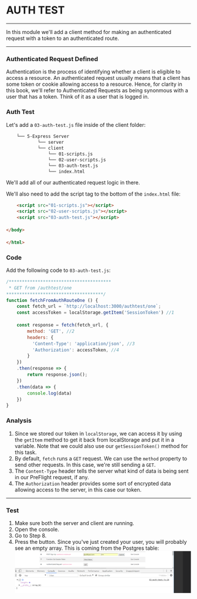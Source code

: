 # AUTH TEST
---
In this module we'll add a client method for making an authenticated request with a token to an authenticated route. 

<hr />

### Authenticated Request Defined
Authentication is the process of identifying whether a client is eligible to access a resource. An authenticated request usually means that a client has some token or cookie allowing access to a resource. Hence, for clarity in this book, we'll refer to Authenticated Requests as being synonmous with a user that has a token. Think of it as a user that is logged in. 


### Auth Test
Let's add a `03-auth-test.js` file inside of the client folder:

```
    └── 5-Express Server
            └── server
            └── client
                └── 01-scripts.js
                └── 02-user-scripts.js
                └── 03-auth-test.js
                └── index.html
```
We'll add all of our authenticated request logic in there.

We'll also need to add the script tag to the bottom of the `index.html` file:

```html
    <script src="01-scripts.js"></script>
    <script src="02-user-scripts.js"></script>
    <script src="03-auth-test.js"></script>

</body>

</html>
```

### Code
Add the following code to `03-auth-test.js`:

```js
/***************************************
 * GET from /authtest/one
*************************************/
function fetchFromAuthRouteOne () {
	const fetch_url = `http://localhost:3000/authtest/one`;
	const accessToken = localStorage.getItem('SessionToken') //1

	const response = fetch(fetch_url, {
		method: 'GET', //2
        headers: {
          'Content-Type': 'application/json', //3
		  'Authorization': accessToken, //4
		}
	})
	.then(response => {
		return response.json();
	})
	.then(data => {
		console.log(data)
	})   
}

```

### Analysis
1. Since we stored our token in `localStorage`, we can access it by using the `getItem` method to get it back from localStorage and put it in a variable. Note that we could also use our `getSessionToken()` method for this task. 
2. By default, `fetch` runs a `GET` request. We can use the `method` property to send other requests. In this case, we're still sending a `GET`.
3. The `Content-Type` header tells the server what kind of data is being sent in our PreFlight request, if any. 
4. The `Authorization` header provides some sort of encrypted data allowing access to the server, in this case our token.

<hr />

### Test

1. Make sure both the server and client are running.
2. Open the console.
3. Go to Step 8. 
4. Press the button. Since you've just created your user, you will probably see an empty array. This is coming from the Postgres table:
![screenshot](assets/04-authtestone.PNG)